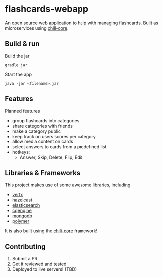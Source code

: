 # flashcards-webapp

An open source web application to help with managing flashcards. Built as microservices using [chili-core](https://github.com/codingchili/chili-core).

## Build & run

Build the jar

``` gradle jar ``` 

Start the app

``` java -jar <filename>.jar ``` 

## Features
Planned features
- group flashcards into categories
- share categories with friends
- make a category public
- keep track on users scores per category
- allow media content on cards
- select answers to cards from a predefined list
- hotkeys:
  - Answer, Skip, Delete, Flip, Edit

## Libraries & Frameworks
This project makes use of some awesome libraries, including
- [vertx](https://github.com/eclipse/vert.x)
- [hazelcast](https://github.com/hazelcast/hazelcast)
- [elasticsearch](https://github.com/elastic/elasticsearch)
- [cqengine](https://github.com/npgall/cqengine)
- [mongodb](https://github.com/mongodb/mongo)
- [polymer](https://github.com/Polymer/polymer)

It is also built using the [chili-core](https://github.com/codingchili/chili-core) framework!

## Contributing
1. Submit a PR
2. Get it reviewed and tested
3. Deployed to live servers! (TBD)
